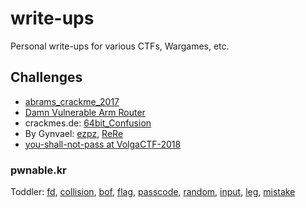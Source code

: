 # write-ups

Personal write-ups for various CTFs, Wargames, etc.

## Challenges

* [abrams_crackme_2017](challenges/abrams_crackme_2017/)
* [Damn Vulnerable Arm Router](https://github.com/mr6r4y/write-ups/tree/master/challenges/blog.exploitlab.net%40dvar)
* crackmes.de: [64bit_Confusion](https://github.com/mr6r4y/write-ups/tree/master/challenges/crackmes.de%4064bit_Confusion)
* By Gynvael: [ezpz](https://github.com/mr6r4y/write-ups/tree/master/challenges/Gynvael%40ezpz), [ReRe](https://github.com/mr6r4y/write-ups/tree/master/challenges/Gynvael%40ReRe)
* [you-shall-not-pass at VolgaCTF-2018](https://github.com/mr6r4y/write-ups/tree/master/challenges/volgactf-2018%40you-shall-not-pass)

### pwnable.kr

Toddler: [fd](https://github.com/mr6r4y/write-ups/tree/master/challenges/pwnable.kr/fd), [collision](https://github.com/mr6r4y/write-ups/tree/master/challenges/pwnable.kr/collision), [bof](https://github.com/mr6r4y/write-ups/tree/master/challenges/pwnable.kr/bof), [flag](https://github.com/mr6r4y/write-ups/tree/master/challenges/pwnable.kr/flag), [passcode](https://github.com/mr6r4y/write-ups/tree/master/challenges/pwnable.kr/passcode), [random](https://github.com/mr6r4y/write-ups/tree/master/challenges/pwnable.kr/random), [input](https://github.com/mr6r4y/write-ups/tree/master/challenges/pwnable.kr/input), [leg](https://github.com/mr6r4y/write-ups/tree/master/challenges/pwnable.kr/leg), [mistake](https://github.com/mr6r4y/write-ups/tree/master/challenges/pwnable.kr/mistake)

